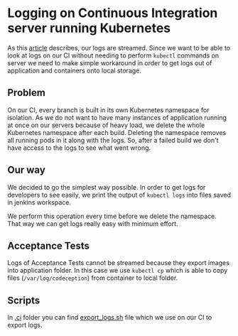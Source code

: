 # Logging on Continuous Integration server running Kubernetes
As this [article](../introduction/logging.md) describes, our logs are streamed. Since we want to be able to look at logs on our CI without needing to perform `kubectl` commands on server we need to make simple workaround in order to get logs out of application and containers onto local storage.

## Problem
On our CI, every branch is built in its own Kubernetes namespace for isolation.
As we do not want to have many instances of application running at once on our servers because of heavy load, we delete the whole Kubernetes namespace after each build.
Deleting the namespace removes all running pods in it along with the logs.
So, after a failed build we don't have access to the logs to see what went wrong.

## Our way
We decided to go the simplest way possible. In order to get logs for developers to see easily, we print the output of `kubectl logs` into files saved in jenkins workspace.

We perform this operation every time before we delete the namespace. That way we can get logs really easy with minimum effort.

## Acceptance Tests
Logs of Acceptance Tests cannot be streamed because they export images into application folder.
In this case we use `kubectl cp` which is able to copy files (`/var/log/codeception`) from container to local folder.

## Scripts
In [.ci](https://github.com/shopsys/shopsys/tree/7.3/.ci) folder you can find [export_logs.sh](https://github.com/shopsys/shopsys/tree/7.3/.ci/export_logs.sh) file which we use on our CI to export logs.

